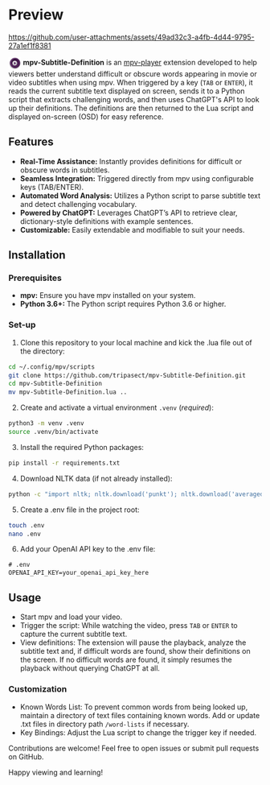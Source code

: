 # Preview
https://github.com/user-attachments/assets/49ad32c3-a4fb-4d44-9795-27a1ef1f8381



<img src="https://raw.githubusercontent.com/mpv-player/mpv.io/master/source/images/mpv-logo-128.png" width="25px" align="absmiddle"> **mpv-Subtitle-Definition** is an [mpv-player](https://github.com/mpv-player/mpv) extension developed to help viewers better understand difficult or obscure words appearing in movie or video subtitles when using mpv. When triggered by a key (`TAB` or `ENTER`), it reads the current subtitle text displayed on screen, sends it to a Python script that extracts challenging words, and then uses ChatGPT's API to look up their definitions. The definitions are then returned to the Lua script and displayed on-screen (OSD) for easy reference.

## Features

- **Real-Time Assistance:** Instantly provides definitions for difficult or obscure words in subtitles.
- **Seamless Integration:** Triggered directly from mpv using configurable keys (TAB/ENTER).
- **Automated Word Analysis:** Utilizes a Python script to parse subtitle text and detect challenging vocabulary.
- **Powered by ChatGPT:** Leverages ChatGPT’s API to retrieve clear, dictionary-style definitions with example sentences.
- **Customizable:** Easily extendable and modifiable to suit your needs.

## Installation

### Prerequisites

- **mpv:** Ensure you have mpv installed on your system.
- **Python 3.6+:** The Python script requires Python 3.6 or higher.

### Set-up

1. Clone this repository to your local machine and kick the .lua file out of the directory:

```bash
cd ~/.config/mpv/scripts
git clone https://github.com/tripasect/mpv-Subtitle-Definition.git
cd mpv-Subtitle-Definition
mv mpv-Subtitle-Definition.lua ..
```

2.	Create and activate a virtual environment `.venv` (*required*):

```bash
python3 -m venv .venv
source .venv/bin/activate
```


3.	Install the required Python packages:

```bash
pip install -r requirements.txt
```


4.	Download NLTK data (if not already installed):

```bash
python -c "import nltk; nltk.download('punkt'); nltk.download('averaged_perceptron_tagger'); nltk.download('wordnet')"
```


5.	Create a .env file in the project root:
  ```bash
  touch .env
  nano .env
  ```

6.	Add your OpenAI API key to the .env file:

```file
# .env
OPENAI_API_KEY=your_openai_api_key_here
```


## Usage
- Start mpv and load your video.
- Trigger the script: While watching the video, press `TAB` or `ENTER` to capture the current subtitle text.
- View definitions: The extension will pause the playback, analyze the subtitle text and, if difficult words are found, show their definitions on the screen. If no difficult words are found, it simply resumes the playback without querying ChatGPT at all.
### Customization
  - Known Words List: To prevent common words from being looked up, maintain a directory of text files containing known words. Add or update .txt files in directory path `/word-lists` if necessary.
  - Key Bindings: Adjust the Lua script to change the trigger key if needed.


Contributions are welcome! Feel free to open issues or submit pull requests on GitHub.


Happy viewing and learning!
